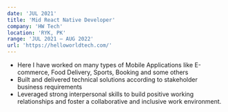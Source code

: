```yaml
---
date: 'JUL 2021'
title: 'Mid React Native Developer'
company: 'HW Tech'
location: 'RYK, PK'
range: 'JUL 2021 – AUG 2022'
url: 'https://helloworldtech.com/'
---
```


- Here I have worked on many types of Mobile Applications like E-commerce, Food Delivery, Sports, Booking and some others
- Built and delivered technical solutions according to stakeholder business requirements
- Leveraged strong interpersonal skills to build positive working relationships and foster a collaborative and inclusive work environment.
